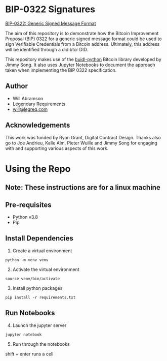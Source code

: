 # BIP-0322 Signatures

[BIP-0322: Generic Signed Message Format](https://github.com/bitcoin/bips/blob/master/bip-0322.mediawiki)

The aim of this repository is to demonstrate how the Bitcoin Improvement Proposal (BIP) 0322 for a generic signed message format could be used to sign Verifiable Credentials from a Bitcoin address. Ultimately, this address will be identified through a did:btcr DID. 

This repository makes use of the [buidl-python](https://github.com/buidl-bitcoin/buidl-python/) Bitcoin library developed by Jimmy Song. It also uses Jupyter Notebooks to document the approach taken when implementing the BIP 0322 specification.

## Author

- Will Abramson
- Legendary Requirements
- <a href='mailto://will@legreq.com'>will@legreq.com</a>

## Acknowledgements

This work was funded by Ryan Grant, Digital Contract Design. Thanks also go to Joe Andrieu, Kalle Alm, Pieter Wuille and Jimmy Song for engaging with and supporting various aspects of this work.

# Using the Repo

## Note: These instructions are for a linux machine

## Pre-requisites

* Python v3.8
* Pip


## Install Dependencies

1. Create a virtual environment
```
python -m venv venv
```

2. Activate the virtual environment
```
source venv/bin/activate
```

3. Install python packages
```
pip install -r requirements.txt
```

## Run Notebooks

4. Launch the jupyter server
```
jupyter notebook
```

5. Run through the notebooks

shift + enter runs a cell
